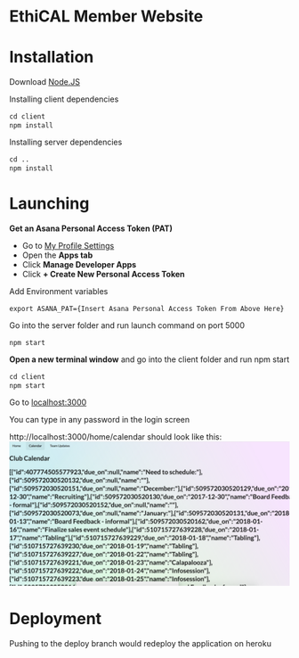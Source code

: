 # EthiCAL Member Website

# Installation

Download [Node.JS](https://nodejs.org/en/)

Installing client dependencies
```
cd client
npm install
```

Installing server dependencies
```
cd ..
npm install
```

# Launching

**Get an Asana Personal Access Token (PAT)**
 * Go to [My Profile Settings](https://app.asana.com/-/user_settings)
 * Open the **Apps tab**
 * Click **Manage Developer Apps**
 * Click **+ Create New Personal Access Token**


Add Environment variables
```
export ASANA_PAT={Insert Asana Personal Access Token From Above Here}
```

Go into the server folder and run launch command on port 5000
```
npm start
```

**Open a new terminal window** and go into the client folder and run npm start
```
cd client
npm start
```

Go to [localhost:3000](http://localhost:3000)

You can type in any password in the login screen

http://localhost:3000/home/calendar should look like this:
![pic](initial.png)

# Deployment
Pushing to the deploy branch would redeploy the application on heroku
